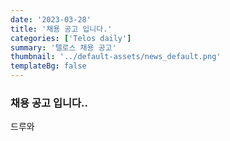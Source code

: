 ```yaml
---
date: '2023-03-28'
title: '채용 공고 입니다.'
categories: ['Telos daily']
summary: '텔로스 채용 공고'
thumbnail: '../default-assets/news_default.png'
templateBg: false
---
```


### 채용 공고 입니다..

>

드루와
